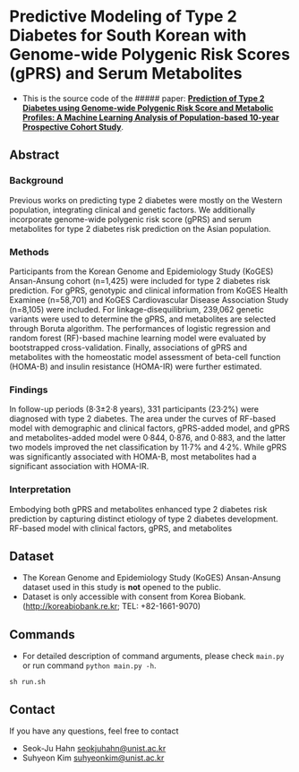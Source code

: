 # Predictive Modeling of Type 2 Diabetes for South Korean with Genome-wide Polygenic Risk Scores (gPRS) and Serum Metabolites
* This is the source code of the ##### paper:  [**Prediction of Type 2 Diabetes using Genome-wide Polygenic Risk Score and Metabolic Profiles: A Machine Learning Analysis of Population-based 10-year Prospective Cohort Study**](https://#).


## Abstract
### Background
Previous works on predicting type 2 diabetes were mostly on the Western population, integrating clinical and genetic factors. We additionally incorporate genome-wide polygenic risk score (gPRS) and serum metabolites for type 2 diabetes risk prediction on the Asian population. 
### Methods
Participants from the Korean Genome and Epidemiology Study (KoGES) Ansan-Ansung cohort (n=1,425) were included for type 2 diabetes risk prediction. For gPRS, genotypic and clinical information from KoGES Health Examinee (n=58,701) and KoGES Cardiovascular Disease Association Study (n=8,105) were included. For linkage-disequilibrium, 239,062 genetic variants were used to determine the gPRS, and metabolites are selected through Boruta algorithm. The performances of logistic regression and random forest (RF)-based machine learning model were evaluated by bootstrapped cross-validation. Finally, associations of gPRS and metabolites with the homeostatic model assessment of beta-cell function (HOMA-B) and insulin resistance (HOMA-IR) were further estimated. 
### Findings
In follow-up periods (8·3±2·8 years), 331 participants (23·2%) were diagnosed with type 2 diabetes. The area under the curves of RF-based model with demographic and clinical factors, gPRS-added model, and gPRS and metabolites-added model were 0·844, 0·876, and 0·883, and the latter two models improved the net classification by 11·7% and 4·2%. While gPRS was significantly associated with HOMA-B, most metabolites had a significant association with HOMA-IR. 
### Interpretation
Embodying both gPRS and metabolites enhanced type 2 diabetes risk prediction by capturing distinct etiology of type 2 diabetes development. RF-based model with clinical factors, gPRS, and metabolites

## Dataset
* The Korean Genome and Epidemiology Study (KoGES) Ansan-Ansung dataset used in this study is **not** opened to the public. 
* Dataset is only accessible with consent from Korea Biobank. (http://koreabiobank.re.kr; TEL: +82-1661-9070)

## Commands
* For detailed description of command arguments, please check `main.py` or run command `python main.py -h`.
```
sh run.sh
```

## Contact
If you have any questions, feel free to contact
- Seok-Ju Hahn [seokjuhahn@unist.ac.kr](mailto:seokjuhahn@unist.ac.kr)
- Suhyeon Kim [suhyeonkim@unist.ac.kr](mailto:suhyeonkim@unist.ac.kr)
